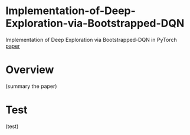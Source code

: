# Implementation-of-Deep-Exploration-via-Bootstrapped-DQN
Implementation of Deep Exploration via Bootstrapped-DQN in PyTorch
[paper](https://papers.nips.cc/paper/2016/hash/8d8818c8e140c64c743113f563cf750f-Abstract.html)

# Overview
(summary the paper)

# Test
(test)
